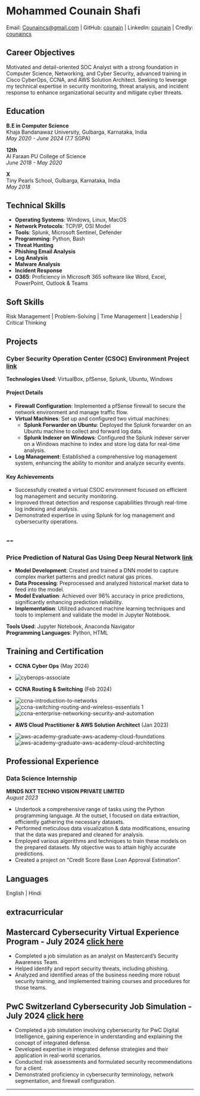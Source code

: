# Mohammed Counain Shafi
Email: Counaincs@gmail.com | GitHub: [counain](https://github.com/counaincs) | LinkedIn: [counain](https://www.linkedin.com/in/counain) | Credly: [counaincs](https://www.credly.com/users/counain)

## Career Objectives
Motivated and detail-oriented SOC Analyst with a strong foundation in Computer Science, Networking, and Cyber Security, advanced training in Cisco CyberOps, CCNA, and AWS Solution Architect. Seeking to leverage my technical expertise in security monitoring, threat analysis, and incident response to enhance organizational security and mitigate cyber threats.

## Education
**B.E in Computer Science**  
Khaja Bandanawaz University, Gulbarga, Karnataka, India  
*May 2020 - June 2024* (7.7 SGPA)

**12th**  
Al Faraan PU College of Science  
*June 2018 - May 2020*

**X**  
Tiny Pearls School, Gulbarga, Karnataka, India  
*May 2018*

## Technical Skills
- **Operating Systems**: Windows, Linux, MacOS
- **Network Protocols**: TCP/IP, OSI Model
- **Tools**: Splunk, Microsoft Sentinel, Defender
- **Programming**: Python, Bash
- **Threat Hunting**
- **Phishing Email Analysis**
- **Log Analysis**
- **Malware Analysis**
- **Incident Response**
- **O365**: Proficiency in Microsoft 365 software like Word, Excel, PowerPoint, Outlook & Teams

## Soft Skills
Risk Management | Problem-Solving | Time Management | Leadership | Critical Thinking

## Projects

### Cyber Security Operation Center (CSOC) Environment Project [link](https://github.com/counaincs/soc-environment)

**Technologies Used**: VirtualBox, pfSense, Splunk, Ubuntu, Windows

#### Project Details
- **Firewall Configuration**: Implemented a pfSense firewall to secure the network environment and manage traffic flow.
- **Virtual Machines**: Set up and configured two virtual machines:
  - **Splunk Forwarder on Ubuntu**: Deployed the Splunk forwarder on an Ubuntu machine to collect and forward log data.
  - **Splunk Indexer on Windows**: Configured the Splunk indexer server on a Windows machine to index and store log data for real-time analysis.
- **Log Management**: Established a comprehensive log management system, enhancing the ability to monitor and analyze security events.

#### Key Achievements
- Successfully created a virtual CSOC environment focused on efficient log management and security monitoring.
- Improved threat detection and response capabilities through real-time log indexing and analysis.
- Demonstrated expertise in using Splunk for log management and cybersecurity operations.

--
--

### Price Prediction of Natural Gas Using Deep Neural Network [link](https://github.com/counaincs/natural_gas_price_predictioon)

- **Model Development**: Created and trained a DNN model to capture complex market patterns and predict natural gas prices.
- **Data Processing**: Preprocessed and analyzed historical market data to feed into the model.
- **Model Evaluation**: Achieved over 96% accuracy in price predictions, significantly enhancing prediction reliability.
- **Implementation**: Utilized advanced machine learning techniques and tools to implement and validate the model in Jupyter Notebook.

**Tools Used**: Jupyter Notebook, Anaconda Navigator  
**Programming Languages**: Python, HTML

## Training and Certification
- **CCNA Cyber Ops** (May 2024)
- ![cyberops-associate](https://github.com/user-attachments/assets/85787ed9-80bd-418e-8adb-b7599c35528b)

- **CCNA Routing & Switching** (Feb 2024)
- ![ccna-introduction-to-networks](https://github.com/user-attachments/assets/0bc82e7f-d871-4cbf-91cd-704623311008) ![ccna-switching-routing-and-wireless-essentials 1](https://github.com/user-attachments/assets/bf4d0a71-65c3-4fed-b8f2-925b1483c71b) ![ccna-enterprise-networking-security-and-automation](https://github.com/user-attachments/assets/1ec94de5-3fbe-4f03-bce0-605470185622)


- **AWS Cloud Practitioner & AWS Solution Architect** (Jan 2023)
- ![aws-academy-graduate-aws-academy-cloud-foundations](https://github.com/user-attachments/assets/d734901c-4a09-4fad-8812-074057325a40)
![aws-academy-graduate-aws-academy-cloud-architecting](https://github.com/user-attachments/assets/9d188dfa-c87a-4a6f-a07d-9ff505625ce2)

## Professional Experience
### Data Science Internship
**MINDS NXT TECHNO VISION PRIVATE LIMITED**  
*August 2023*
- Undertook a comprehensive range of tasks using the Python programming language. At the outset, I focused on data extraction, efficiently gathering the necessary datasets.
- Performed meticulous data visualization & data modifications, ensuring that the data was prepared and cleaned for analysis.
- Employed various algorithms and techniques to train these models on the prepared datasets. My objective was to attain highly accurate predictions.
- Created a project on “Credit Score Base Loan Approval Estimation”.

## Languages
English | Hindi

## extracurricular
## Mastercard Cybersecurity Virtual Experience Program - July 2024 <a href="https://github.com/counaincs/mywork/blob/main/README.md#mastercard-cybersecurity-virtual-experience-program---july-2024">click here</a>


- Completed a job simulation as an analyst on Mastercard’s Security Awareness Team.
- Helped identify and report security threats, including phishing.
- Analyzed and identified areas of the business needing more robust security training, and implemented training courses and procedures for those teams.


## PwC Switzerland Cybersecurity Job Simulation - July 2024 <a href="https://github.com/counaincs/mywork1/blob/main/README.md#pwc-switzerland-cybersecurity-job-simulation---july-2024">click here</a>

- Completed a job simulation involving cybersecurity for PwC Digital Intelligence, gaining experience in understanding and explaining the concept of integrated defense.
- Developed expertise in integrated defense strategies and their application in real-world scenarios.
- Conducted risk assessments and formulated security recommendations for a client.
- Demonstrated proficiency in cybersecurity terminology, network segmentation, and firewall configuration.

---


